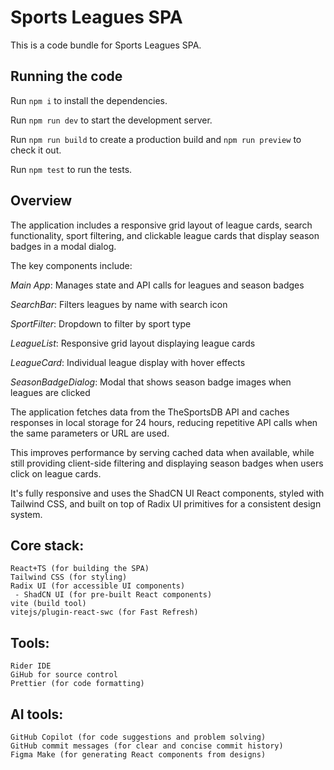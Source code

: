 # Sports Leagues SPA

This is a code bundle for Sports Leagues SPA.

## Running the code

Run `npm i` to install the dependencies.

Run `npm run dev` to start the development server.

Run `npm run build` to create a production build and `npm run preview` to check it out.

Run `npm test` to run the tests.

## Overview
The application includes a responsive grid layout of league cards, search functionality, sport filtering, and clickable
league cards that display season badges in a modal dialog.

The key components include:

*Main App*: Manages state and API calls for leagues and season badges

*SearchBar*: Filters leagues by name with search icon

*SportFilter*: Dropdown to filter by sport type

*LeagueList*: Responsive grid layout displaying league cards

*LeagueCard*: Individual league display with hover effects

*SeasonBadgeDialog*: Modal that shows season badge images when leagues are clicked


The application fetches data from the TheSportsDB API and caches responses in local storage for 24 hours, 
reducing repetitive API calls when the same parameters or URL are used.

This improves performance by serving cached data when available, while still providing client-side filtering 
and displaying season badges when users click on league cards.

It's fully responsive and uses the ShadCN UI React components, styled with Tailwind CSS, and built on top of Radix UI 
primitives for a consistent design system.

## Core stack:
```
React+TS (for building the SPA)
Tailwind CSS (for styling)
Radix UI (for accessible UI components)
 - ShadCN UI (for pre-built React components)
vite (build tool)
vitejs/plugin-react-swc (for Fast Refresh)
```
## Tools:
```
Rider IDE
GiHub for source control
Prettier (for code formatting)
```
## AI tools:
```
GitHub Copilot (for code suggestions and problem solving)
GitHub commit messages (for clear and concise commit history)
Figma Make (for generating React components from designs)
```